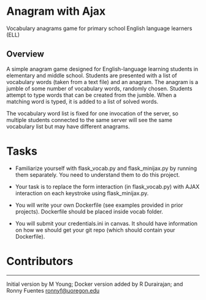 # Anagram with Ajax
Vocabulary anagrams game for primary school English language learners (ELL)

## Overview

A simple anagram game designed for English-language learning students in elementary and middle school. Students are presented with a list of vocabulary words (taken from a text file) and an anagram. The anagram is a jumble of some number of vocabulary words, randomly chosen. Students attempt to type words that can be created from the jumble. When a matching word is typed, it is added to a list of solved words. 

The vocabulary word list is fixed for one invocation of the server, so multiple students connected to the same server will see the same vocabulary list but may  have different anagrams.


# Tasks

* Familiarize yourself with flask_vocab.py and flask_minijax.py by running them separately. You need to understand them to do this project.

* Your task is to replace the form interaction (in flask_vocab.py) with AJAX interaction on each keystroke using flask_minijax.py. 

* You will write your own Dockerfile (see examples provided in prior projects). Dockerfile should be placed inside vocab folder.

* You will submit your credentials.ini in canvas. It should have information on how we should get your git repo (which should contain your Dockerfile). 

# Contributors
--------------
Initial version by M Young; Docker version added by R Durairajan; and Ronny Fuentes <ronnyf@uoregon.edu>

